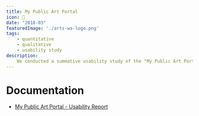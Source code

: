 ```yaml
---
title: My Public Art Portal
icon: 🎨
date: "2018-03"
featuredImage: './arts-wa-logo.png'
tags:
    - quantitative
    - qualitative
    - usability study
description:
    We conducted a summative usability study of the "My Public Art Portal," an online archive of public art by the Washington State Arts Commission.
---
```


# Documentation

- [My Public Art Portal - Usability Report](https://www.dropbox.com/s/ykb8tbi48in864g/My%20Public%20Art%20Portal%20-%20Usability%20Report.pdf?dl=0)

